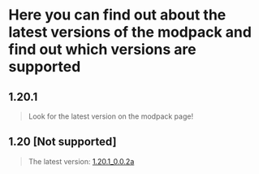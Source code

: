 # Here you can find out about the latest versions of the modpack and find out which versions are supported

## 1.20.1 
> Look for the latest version on the modpack page!

## 1.20 [Not supported]
> The latest version: [1.20.1_0.0.2a](https://modrinth.com/modpack/enhanced-vanilla-minecraft/version/1.20.1_0.0.2a)